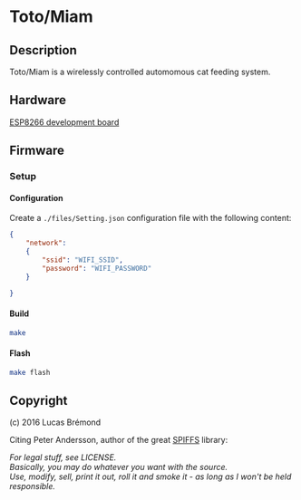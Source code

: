 # Toto/Miam

## Description

Toto/Miam is a wirelessly controlled automomous cat feeding system.

## Hardware

[ESP8266 development board](https://www.aliexpress.com/item/New-Wireless-module-NodeMcu-Lua-WIFI-Internet-of-Things-development-board-based-ESP8266-with-pcb-Antenna/32452167994.html?spm=2114.13010608.0.0.C43LjP)

## Firmware

### Setup

#### Configuration

Create a `./files/Setting.json` configuration file with the following content:

```json
{
    "network":
    {
        "ssid": "WIFI_SSID",
        "password": "WIFI_PASSWORD"
    }

}
```

#### Build

```bash
make
```

#### Flash

```bash
make flash
```

## Copyright

(c) 2016 Lucas Brémond

Citing Peter Andersson, author of the great [SPIFFS](https://github.com/pellepl/spiffs) library:

*For legal stuff, see LICENSE.*     
*Basically, you may do whatever you want with the source.*      
*Use, modify, sell, print it out, roll it and smoke it - as long as I won't be held responsible.*   
